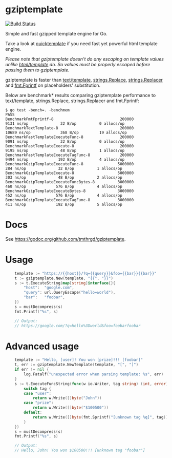 gziptemplate
============

[![Build Status](https://travis-ci.com/tmthrgd/gziptemplate.svg?token=zvBahcneBzztKy9scr2f&branch=master)](https://travis-ci.com/tmthrgd/gziptemplate)

Simple and fast gzipped template engine for Go.

Take a look at [quicktemplate](https://github.com/valyala/quicktemplate) if you  need fast yet powerful html template engine.

*Please note that gziptemplate doesn't do any escaping on template values
unlike [html/template](https://golang.org/pkg/html/template/) do. So values
must be properly escaped before passing them to gziptemplate.*

gziptemplate is faster than [text/template](https://golang.org/pkg/text/template/),
[strings.Replace](https://golang.org/pkg/strings/#Replace),
[strings.Replacer](https://golang.org/pkg/strings/#Replacer)
and [fmt.Fprintf](https://golang.org/pkg/fmt/#Fprintf) on placeholders' substitution.

Below are benchmark* results comparing gziptemplate performance to text/template,
strings.Replace, strings.Replacer and fmt.Fprintf:

```
$ go test -bench=. -benchmem
PASS
BenchmarkFmtFprintf-8                             200000              9131 ns/op              32 B/op          0 allocs/op
BenchmarkTextTemplate-8                           200000             10689 ns/op             368 B/op         19 allocs/op
BenchmarkFastTemplateExecuteFunc-8                200000              9091 ns/op              32 B/op          0 allocs/op
BenchmarkFastTemplateExecute-8                    200000              9195 ns/op              48 B/op          1 allocs/op
BenchmarkFastTemplateExecuteTagFunc-8             200000              9494 ns/op             192 B/op          4 allocs/op
BenchmarkGzipTemplateExecuteFunc-8               5000000               284 ns/op              32 B/op          1 allocs/op
BenchmarkGzipTemplateExecute-8                   5000000               303 ns/op              48 B/op          2 allocs/op
BenchmarkGzipTemplateExecuteFuncBytes-8          3000000               460 ns/op             576 B/op          4 allocs/op
BenchmarkGzipTemplateExecuteBytes-8              3000000               452 ns/op             576 B/op          4 allocs/op
BenchmarkGzipTemplateExecuteTagFunc-8            3000000               411 ns/op             192 B/op          5 allocs/op
```


Docs
====

See https://godoc.org/github.com/tmthrgd/gziptemplate.


Usage
=====

```go
	template := "https://{{host}}/?q={{query}}&foo={{bar}}{{bar}}"
	t := gziptemplate.New(template, "{{", "}}")
	s := t.ExecuteString(map[string]interface{}{
		"host":  "google.com",
		"query": url.QueryEscape("hello=world"),
		"bar":   "foobar",
	})
	s = mustDecompress(s)
	fmt.Printf("%s", s)

	// Output:
	// https://google.com/?q=hello%3Dworld&foo=foobarfoobar
```


Advanced usage
==============

```go
	template := "Hello, [user]! You won [prize]!!! [foobar]"
	t, err := gziptemplate.NewTemplate(template, "[", "]")
	if err != nil {
		log.Fatalf("unexpected error when parsing template: %s", err)
	}
	s := t.ExecuteFuncString(func(w io.Writer, tag string) (int, error) {
		switch tag {
		case "user":
			return w.Write([]byte("John"))
		case "prize":
			return w.Write([]byte("$100500"))
		default:
			return w.Write([]byte(fmt.Sprintf("[unknown tag %q]", tag)))
		}
	})
	s = mustDecompress(s)
	fmt.Printf("%s", s)

	// Output:
	// Hello, John! You won $100500!!! [unknown tag "foobar"]
```
